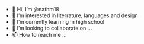 - 👋 Hi, I’m @nathm18
- 👀 I’m interested in literrature, languages and design
- 🌱 I’m currently learning in high school
- 💞️ I’m looking to collaborate on ...
- 📫 How to reach me ...

<!---
nathm18/nathm18 is a ✨ special ✨ repository because its `README.md` (this file) appears on your GitHub profile.
You can click the Preview link to take a look at your changes.
--->
